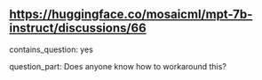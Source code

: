 ## https://huggingface.co/mosaicml/mpt-7b-instruct/discussions/66

contains_question: yes

question_part: Does anyone know how to workaround this?
